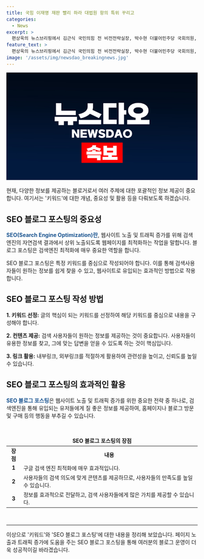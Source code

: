 ```yaml
---
title: 국힘 이재명 재판 빨리 하라 대법원 항의 특위 꾸리고
categories:
  - News
excerpt: >
  편상욱의 뉴스브리핑에서 김근식 국민의힘 전 비전전략실장, 박수현 더불어민주당 국회의원, 윤춘호 SBS 논설위원과의 대담 내용이 전해졌다. 귀하의 본 프로그램 인용 시에는 SBS <편상욱의 뉴스브리핑>으로 명확하게 밝혀야 하며, 저작권은 SBS에 있다. 동영상으로 자세한 내용을 확인할 수 있다. (SBS 디지털뉴스편집부)
feature_text: >
  편상욱의 뉴스브리핑에서 김근식 국민의힘 전 비전전략실장, 박수현 더불어민주당 국회의원, 윤춘호 SBS 논설위원과의 대담 내용이 전해졌다. 귀하의 본 프로그램 인용 시에는 SBS <편상욱의 뉴스브리핑>으로 명확하게 밝혀야 하며, 저작권은 SBS에 있다. 동영상으로 자세한 내용을 확인할 수 있다. (SBS 디지털뉴스편집부)
image: '/assets/img/newsdao_breakingnews.jpg'
---
```


<p><img src="/assets/img/newsdao_breakingnews.jpg" alt="firstkoreanews 속보" /></p>

<p>현재, 다양한 정보를 제공하는 블로거로서 여러 주제에 대한 포괄적인 정보 제공이 중요합니다. 여기서는 '키워드'에 대한 개념, 중요성 및 활용 등을 다뤄보도록 하겠습니다.</p>

<h2 data-ke-size="size26">SEO 블로그 포스팅의 중요성</h2>

<p><b><span style="color: #1a5490;">SEO(Search Engine Optimization)란</span></b>, 웹사이트 노출 및 트래픽 증가를 위해 검색엔진의 자연검색 결과에서 상위 노출되도록 웹페이지를 최적화하는 작업을 말합니다. 블로그 포스팅은 검색엔진 최적화에 매우 중요한 역할을 합니다.</p>

<p data-ke-size="size16">SEO 블로그 포스팅은 특정 키워드를 중심으로 작성되어야 합니다. 이를 통해 검색사용자들이 원하는 정보를 쉽게 찾을 수 있고, 웹사이트로 유입되는 효과적인 방법으로 작용합니다.</p>

<h2 data-ke-size="size26">SEO 블로그 포스팅 작성 방법</h2>

<p><b>1. 키워드 선정:</b> 글의 핵심이 되는 키워드를 선정하여 해당 키워드를 중심으로 내용을 구성해야 합니다.</p>

<p><b>2. 컨텐츠 제공:</b> 검색 사용자들이 원하는 정보를 제공하는 것이 중요합니다. 사용자들이 유용한 정보를 찾고, 그에 맞는 답변을 얻을 수 있도록 하는 것이 핵심입니다.</p>

<p><b>3. 링크 활용:</b> 내부링크, 외부링크를 적절하게 활용하여 관련성을 높이고, 신뢰도를 높일 수 있습니다.</p>

<h2 data-ke-size="size26">SEO 블로그 포스팅의 효과적인 활용</h2>

<p><b><span style="color: #1a5490;">SEO 블로그 포스팅</span></b>은 웹사이트 노출 및 트래픽 증가를 위한 중요한 전략 중 하나로, 검색엔진을 통해 유입되는 유저들에게 질 좋은 정보를 제공하여, 홈페이지나 블로그 방문 및 구매 등의 행동을 부추길 수 있습니다.</p>

<p data-ke-size="size16">&nbsp;</p>

<table>
    <thead>
        <tr>
            <td colspan="2" style="text-align: center; height: 17px;"><b>SEO 블로그 포스팅의 장점</b></td>
        </tr>
    </thead>
    <tbody>
        <tr>
            <td style="text-align: center; height: 17px;"><b>장점</b></td>
            <td style="text-align: center; height: 17px;"><b>내용</b></td>
        </tr>
        <tr>
            <td style="text-align: center; height: 17px;"><b>1</b></td>
            <td>구글 검색 엔진 최적화에 매우 효과적입니다.</td>
        </tr>
        <tr>
            <td style="text-align: center; height: 17px;"><b>2</b></td>
            <td>사용자들의 검색 의도에 맞게 콘텐츠를 제공하므로, 사용자들의 만족도를 높일 수 있습니다.</td>
        </tr>
        <tr>
            <td style="text-align: center; height: 17px;"><b>3</b></td>
            <td>정보를 효과적으로 전달하고, 검색 사용자들에게 많은 가치를 제공할 수 있습니다.</td>
        </tr>
    </tbody>
</table>

<p data-ke-size="size16">&nbsp;</p>

<hr>

<p>이상으로 '키워드'와 'SEO 블로그 포스팅'에 대한 내용을 정리해 보았습니다. 페이지 노출과 트래픽 증가에 도움을 주는 SEO 블로그 포스팅을 통해 여러분의 블로그 운영이 더욱 성공적이길 바라겠습니다.</p>

